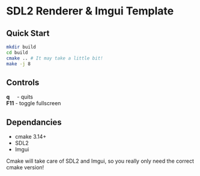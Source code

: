 # SDL2 Renderer & Imgui Template

## Quick Start
```bash
mkdir build
cd build
cmake .. # It may take a little bit!
make -j 8
```

## Controls

**q**&nbsp;&nbsp;&nbsp;&nbsp;&nbsp;- quits<br>
**F11**&nbsp;- toggle fullscreen


## Dependancies
- cmake 3.14+
- SDL2
- Imgui

Cmake will take care of SDL2 and Imgui, so you really only need the correct cmake version! 
